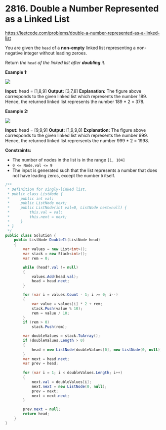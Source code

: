 # 2816. Double a Number Represented as a Linked List
https://leetcode.com/problems/double-a-number-represented-as-a-linked-list

You are given the `head` of a **non-empty** linked list representing a non-negative integer without leading zeroes.

Return _the_ `head` _of the linked list after **doubling** it_.

**Example 1:**

![](https://assets.leetcode.com/uploads/2023/05/28/example.png)

**Input:** head = \[1,8,9\]
**Output:** \[3,7,8\]
**Explanation:** The figure above corresponds to the given linked list which represents the number 189. Hence, the returned linked list represents the number 189 \* 2 = 378.

**Example 2:**

![](https://assets.leetcode.com/uploads/2023/05/28/example2.png)

**Input:** head = \[9,9,9\]
**Output:** \[1,9,9,8\]
**Explanation:** The figure above corresponds to the given linked list which represents the number 999. Hence, the returned linked list reprersents the number 999 \* 2 = 1998. 

**Constraints:**

*   The number of nodes in the list is in the range `[1, 104]`
*   `0 <= Node.val <= 9`
*   The input is generated such that the list represents a number that does not have leading zeros, except the number `0` itself.

```csharp
/**
 * Definition for singly-linked list.
 * public class ListNode {
 *     public int val;
 *     public ListNode next;
 *     public ListNode(int val=0, ListNode next=null) {
 *         this.val = val;
 *         this.next = next;
 *     }
 * }
 */
public class Solution {
    public ListNode DoubleIt(ListNode head)
    {
        var values = new List<int>();
        var stack = new Stack<int>();
        var rem = 0;

        while (head?.val != null)
        {
            values.Add(head.val);
            head = head.next;
        }

        for (var i = values.Count - 1; i >= 0; i--)
        {
            var value = values[i] * 2 + rem;
            stack.Push(value % 10);
            rem = value / 10;
        }
        if (rem > 0)
            stack.Push(rem);

        var doubleValues = stack.ToArray();
        if (doubleValues.Length > 0)
        {
            head = new ListNode(doubleValues[0], new ListNode(0, null));
        }
        var next = head.next;
        var prev = head;
        
        for (var i = 1; i < doubleValues.Length; i++)
        {
            next.val = doubleValues[i];
            next.next = new ListNode(0, null);
            prev = next;
            next = next.next;
        }

        prev.next = null;
        return head;
    }
}
```